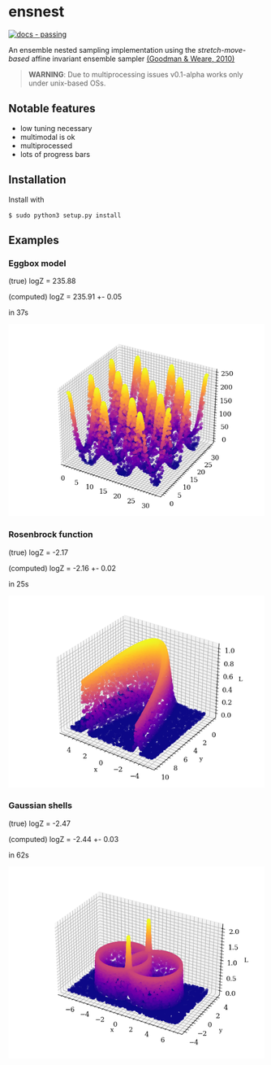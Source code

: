 # ensnest

[![docs - passing](https://img.shields.io/static/v1?label=docs&message=passing&color=2ea44f)](https://djanloo.github.io/ensnest/)

An ensemble nested sampling implementation using the *stretch-move-based* affine invariant ensemble sampler [(Goodman & Weare, 2010)](https://msp.org/camcos/2010/5-1/camcos-v5-n1-p04-p.pdf)

> **WARNING**: Due to multiprocessing issues v0.1-alpha works only under unix-based OSs.


## Notable features
- low tuning necessary
- multimodal is ok
- multiprocessed
- lots of progress bars

## Installation

Install with

```console
$ sudo python3 setup.py install
```

## Examples

### Eggbox model

(true) logZ = 235.88

(computed) logZ = 235.91 +- 0.05

in 37s

![eggbox](assets/presentation/eggbox.png)


### Rosenbrock function

(true) logZ = -2.17

(computed) logZ = -2.16 +- 0.02

in 25s

![eggbox](assets/presentation/rosenbrock.png)


### Gaussian shells

(true) logZ = -2.47

(computed) logZ = -2.44 +- 0.03

in 62s

![eggbox](assets/presentation/gaussianshells.png)
